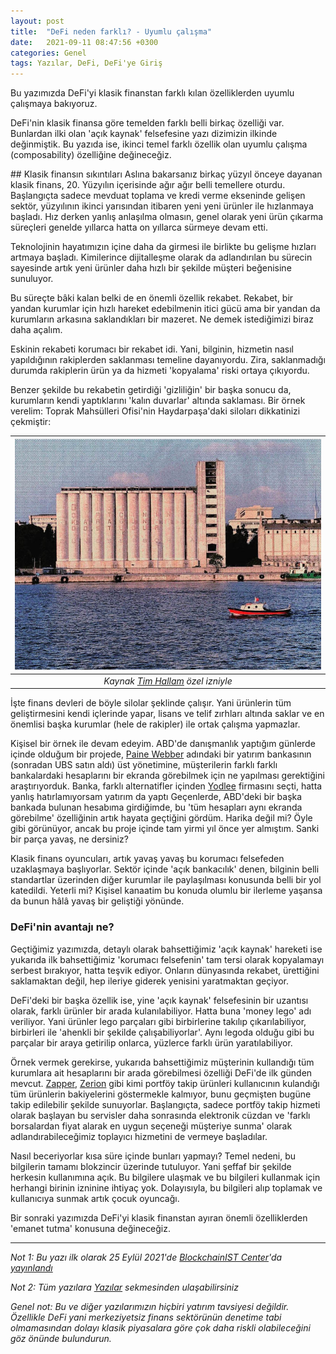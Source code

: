 ```yaml
---
layout: post
title:  "DeFi neden farklı? - Uyumlu çalışma"
date:   2021-09-11 08:47:56 +0300
categories: Genel
tags: Yazılar, DeFi, DeFi'ye Giriş
---
```

Bu yazımızda DeFi'yi klasik finanstan farklı kılan özelliklerden uyumlu çalışmaya bakıyoruz. 

DeFi'nin klasik finansa göre temelden farklı belli birkaç özelliği var. Bunlardan ilki olan 'açık kaynak' felsefesine yazı dizimizin ilkinde değinmiştik. Bu yazıda ise, ikinci temel farklı özellik olan uyumlu çalışma (composability) özelliğine değineceğiz. 

## Klasik finansın sıkıntıları
Aslına bakarsanız birkaç yüzyıl önceye dayanan klasik finans, 20. Yüzyılın içerisinde ağır ağır belli temellere oturdu. Başlangıçta sadece mevduat toplama ve kredi verme ekseninde gelişen sektör, yüzyılının ikinci yarısından itibaren yeni yeni ürünler ile hızlanmaya başladı. Hız derken yanlış anlaşılma olmasın, genel olarak yeni ürün çıkarma süreçleri genelde yıllarca hatta on yıllarca sürmeye devam etti. 

Teknolojinin hayatımızın içine daha da girmesi ile birlikte bu gelişme hızları artmaya başladı. Kimilerince dijitalleşme olarak da adlandırılan bu sürecin sayesinde artık yeni ürünler daha hızlı bir şekilde müşteri beğenisine sunuluyor. 

Bu süreçte bâki kalan belki de en önemli özellik rekabet. Rekabet, bir yandan kurumlar için hızlı hareket edebilmenin itici gücü ama bir yandan da kurumların arkasına saklandıkları bir mazeret. Ne demek istediğimizi biraz daha açalım. 

Eskinin rekabeti korumacı bir rekabet idi. Yani, bilginin, hizmetin nasıl yapıldığının rakiplerden saklanması temeline dayanıyordu. Zira, saklanmadığı durumda rakiplerin ürün ya da hizmeti 'kopyalama' riski ortaya çıkıyordu. 

Benzer şekilde bu rekabetin getirdiği 'gizliliğin' bir başka sonucu da, kurumların kendi yaptıklarını 'kalın duvarlar' altında saklaması. Bir örnek verelim: Toprak Mahsülleri Ofisi'nin Haydarpaşa'daki siloları dikkatinizi çekmiştir: 

| ![silol](/assets/silos-tim-hallam_800.jpg)|
|:--:| 
| *Kaynak [Tim Hallam](https://www.instagram.com/p/CTXnmzKobMA/) özel izniyle*|

İşte finans devleri de böyle silolar şeklinde çalışır. Yani ürünlerin tüm geliştirmesini kendi içlerinde yapar, lisans ve telif zırhları altında saklar ve en önemlisi başka kurumlar (hele de rakipler) ile ortak çalışma yapmazlar. 

Kişisel bir örnek ile devam edeyim. ABD'de danışmanlık yaptığım günlerde içinde olduğum bir projede, [Paine Webber](https://en.wikipedia.org/wiki/Paine_Webber) adındaki bir yatırım bankasının (sonradan UBS satın aldı) üst yönetimine, müşterilerin farklı farklı bankalardaki hesaplarını bir ekranda görebilmek için ne yapılması gerektiğini araştırıyorduk. Banka, farklı alternatifler içinden [Yodlee](https://www.yodlee.com/) firmasını seçti, hatta yanlış hatırlamıyorsam yatırım da yaptı Geçenlerde, ABD'deki bir başka bankada bulunan hesabıma girdiğimde, bu 'tüm hesapları aynı ekranda görebilme' özelliğinin artık hayata geçtiğini gördüm. Harika değil mi? Öyle gibi görünüyor, ancak bu proje içinde tam yirmi yıl önce yer almıştım. Sanki bir parça yavaş, ne dersiniz?

Klasik finans oyuncuları, artık yavaş yavaş bu korumacı felsefeden uzaklaşmaya başlıyorlar. Sektör içinde 'açık bankacılık' denen, bilginin belli standartlar üzerinden diğer kurumlar ile paylaşılması konusunda belli bir yol katedildi. Yeterli mi? Kişisel kanaatim bu konuda olumlu bir ilerleme yaşansa da bunun hâlâ yavaş bir geliştiği yönünde.   

### DeFi'nin avantajı ne?

Geçtiğimiz yazımızda, detaylı olarak bahsettiğimiz 'açık kaynak' hareketi ise yukarıda ilk bahsettiğimiz 'korumacı felsefenin' tam tersi olarak kopyalamayı serbest bırakıyor, hatta teşvik ediyor. Onların dünyasında rekabet, ürettiğini saklamaktan değil, hep ileriye giderek yenisini yaratmaktan geçiyor. 

DeFi'deki bir başka özellik ise, yine 'açık kaynak' felsefesinin bir uzantısı olarak, farklı ürünler bir arada kulanılabiliyor. Hatta buna 'money lego' adı veriliyor. Yani ürünler lego parçaları gibi birbirlerine takılıp çıkarılabiliyor, birbirleri ile 'ahenkli bir şekilde çalışabiliyorlar'. Aynı legoda olduğu gibi bu parçalar bir araya getirilip onlarca, yüzlerce farklı ürün yaratılabiliyor.  

Örnek vermek gerekirse, yukarıda bahsettiğimiz müşterinin kullandığı tüm kurumlara ait hesaplarını bir arada görebilmesi özelliği DeFi'de ilk günden mevcut. [Zapper](https://zapper.fi/), [Zerion](https://zerion.io/) gibi kimi portföy takip ürünleri kullanıcının kulandığı tüm ürünlerin bakiyelerini göstermekle kalmıyor, bunu geçmişten bugüne takip edilebilir şekilde sunuyorlar. Başlangıçta, sadece portföy takip hizmeti olarak başlayan bu servisler daha sonrasında elektronik cüzdan ve 'farklı borsalardan fiyat alarak en uygun seçeneği müşteriye sunma' olarak adlandırabileceğimiz toplayıcı hizmetini de vermeye başladılar. 

Nasıl beceriyorlar kısa süre içinde bunları yapmayı? Temel nedeni, bu bilgilerin tamamı blokzincir üzerinde tutuluyor. Yani şeffaf bir şekilde herkesin kullanımına açık. Bu bilgilere ulaşmak ve bu bilgileri kullanmak için herhangi birinin izninine ihtiyaç yok. Dolayısıyla, bu bilgileri alıp toplamak ve kullanıcıya sunmak artık çocuk oyuncağı. 

Bir sonraki yazımızda DeFi'yi klasik finanstan ayıran önemli özelliklerden 'emanet tutma' konusuna değineceğiz. 

---

*Not 1: Bu yazı ilk olarak 25 Eylül 2021'de [BlockchainIST Center](https://medium.com/blockchainist-center)'da [yayınlandı]()*

*Not 2: Tüm yazılara [Yazılar](/articles/) sekmesinden ulaşabilirsiniz*

*Genel not: Bu ve diğer yazılarımızın hiçbiri yatırım tavsiyesi değildir. Özellikle DeFi yani merkeziyetsiz finans sektörünün denetime tabi olmamasından dolayı klasik piyasalara göre çok daha riskli olabileceğini göz önünde bulundurun.* 
